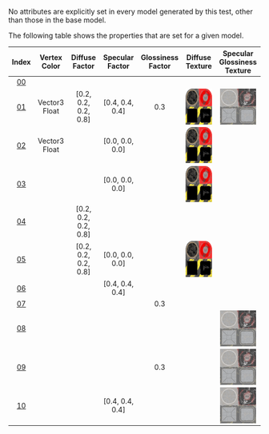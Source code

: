 No attributes are explicitly set in every model generated by this test, other than those in the base model.  
 
The following table shows the properties that are set for a given model.  


Index | Vertex Color | Diffuse Factor | Specular Factor | Glossiness Factor | Diffuse Texture | Specular Glossiness Texture
:---: | :---: | :---: | :---: | :---: | :---: | :---:
[00](./Material_SpecularGlossiness_0.gltf) |   |   |   |   |   |  
[01](./Material_SpecularGlossiness_1.gltf) | Vector3 Float | [0.2, 0.2, 0.2, 0.8] | [0.4, 0.4, 0.4] | 0.3 | <img src="./panel_diffuse.png" height="72" width="72" align="middle"> | <img src="./panel_specularGlossiness.png" height="72" width="72" align="middle">
[02](./Material_SpecularGlossiness_2.gltf) | Vector3 Float |   | [0.0, 0.0, 0.0] |   | <img src="./panel_diffuse.png" height="72" width="72" align="middle"> |  
[03](./Material_SpecularGlossiness_3.gltf) |   |   | [0.0, 0.0, 0.0] |   | <img src="./panel_diffuse.png" height="72" width="72" align="middle"> |  
[04](./Material_SpecularGlossiness_4.gltf) |   | [0.2, 0.2, 0.2, 0.8] |   |   |   |  
[05](./Material_SpecularGlossiness_5.gltf) |   | [0.2, 0.2, 0.2, 0.8] | [0.0, 0.0, 0.0] |   | <img src="./panel_diffuse.png" height="72" width="72" align="middle"> |  
[06](./Material_SpecularGlossiness_6.gltf) |   |   | [0.4, 0.4, 0.4] |   |   |  
[07](./Material_SpecularGlossiness_7.gltf) |   |   |   | 0.3 |   |  
[08](./Material_SpecularGlossiness_8.gltf) |   |   |   |   |   | <img src="./panel_specularGlossiness.png" height="72" width="72" align="middle">
[09](./Material_SpecularGlossiness_9.gltf) |   |   |   | 0.3 |   | <img src="./panel_specularGlossiness.png" height="72" width="72" align="middle">
[10](./Material_SpecularGlossiness_10.gltf) |   |   | [0.4, 0.4, 0.4] |   |   | <img src="./panel_specularGlossiness.png" height="72" width="72" align="middle">
 
